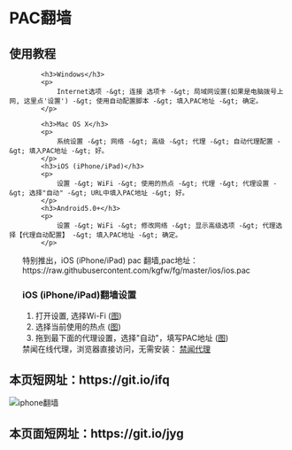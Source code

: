 <h1>PAC翻墙</h1>
<h2>使用教程</h2>

            <h3>Windows</h3>
            <p>
                Internet选项 -&gt; 连接 选项卡 -&gt; 局域网设置(如果是电脑拨号上网, 这里点'设置') -&gt; 使用自动配置脚本 -&gt; 填入PAC地址 -&gt; 确定。
            </p>

            <h3>Mac OS X</h3>
            <p>
                系统设置 -&gt; 网络 -&gt; 高级 -&gt; 代理 -&gt; 自动代理配置 -&gt; 填入PAC地址 -&gt; 好。
            </p>
            <h3>iOS (iPhone/iPad)</h3>
            <p>
                设置 -&gt; WiFi -&gt; 使用的热点 -&gt; 代理 -&gt; 代理设置 -&gt; 选择"自动" -&gt; URL中填入PAC地址 -&gt; 好。
            </p>
            <h3>Android5.0+</h3>
            <p>
                设置 -&gt; WiFi -&gt; 修改网络 -&gt; 显示高级选项 -&gt; 代理选择【代理自动配置】 -&gt; 填入PAC地址 -&gt; 确定。
            </p>

<ul class="task-list">
<li> 特别推出，iOS (iPhone/iPad) pac 翻墙,pac地址：https://raw.githubusercontent.com/kgfw/fg/master/ios/ios.pac
<h3>iOS (iPhone/iPad)翻墙设置</h3>
<ol>
<li>打开设置, 选择Wi-Fi (<a href="https://raw.githubusercontent.com/kgfw/fg/master/ios/1.png" target="_blank">图</a>)</li>
<li>选择当前使用的热点 (<a href="https://raw.githubusercontent.com/kgfw/fg/master/ios/2.png" target="_blank">图</a>)</li>
<li>拖到最下面的代理设置，选择"自动"，填写PAC地址 (<a href="https://raw.githubusercontent.com/kgfw/fg/master/ios/3.png" target="_blank">图</a>)</li>
</ol>
</li>
<li> 禁闻在线代理，浏览器直接访问，无需安装： <a href="https://github.com/bannedbook/fanqiang/wiki" target="_blank">禁闻代理</a>
</li>



</ul>

<h2>
本页短网址：https://git.io/ifq
</h2>
<img src="https://raw.githubusercontent.com/kgfw/fg/master/ios/jw.jpg" border="0" alt="iphone翻墙">

<h2>本页面短网址：https://git.io/jyg </h2>